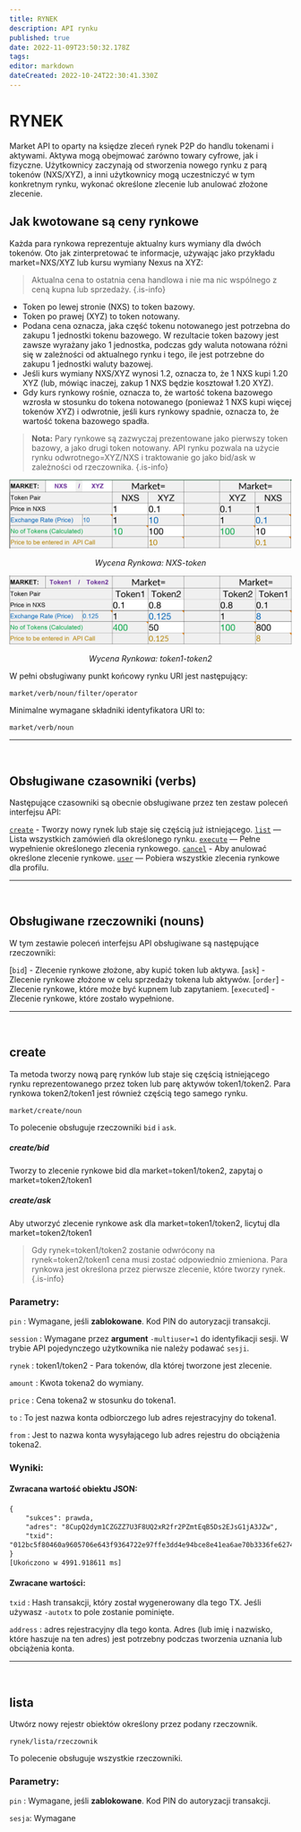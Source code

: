 ```yaml
---
title: RYNEK
description: API rynku
published: true
date: 2022-11-09T23:50:32.178Z
tags: 
editor: markdown
dateCreated: 2022-10-24T22:30:41.330Z
---
```


# RYNEK

Market API to oparty na księdze zleceń rynek P2P do handlu tokenami i aktywami. Aktywa mogą obejmować zarówno towary cyfrowe, jak i fizyczne. Użytkownicy zaczynają od stworzenia nowego rynku z parą tokenów (NXS/XYZ), a inni użytkownicy mogą uczestniczyć w tym konkretnym rynku, wykonać określone zlecenie lub anulować złożone zlecenie.

## Jak kwotowane są ceny rynkowe

Każda para rynkowa reprezentuje aktualny kurs wymiany dla dwóch tokenów. Oto jak zinterpretować te informacje, używając jako przykładu market=NXS/XYZ lub kursu wymiany Nexus na XYZ:

> Aktualna cena to ostatnia cena handlowa i nie ma nic wspólnego z ceną kupna lub sprzedaży.
{.is-info}


* Token po lewej stronie (NXS) to token bazowy.
* Token po prawej (XYZ) to token notowany.
* Podana cena oznacza, jaka część tokenu notowanego jest potrzebna do zakupu 1 jednostki tokenu bazowego. W rezultacie token bazowy jest zawsze wyrażany jako 1 jednostka, podczas gdy waluta notowana różni się w zależności od aktualnego rynku i tego, ile jest potrzebne do zakupu 1 jednostki waluty bazowej.
* Jeśli kurs wymiany NXS/XYZ wynosi 1.2, oznacza to, że 1 NXS kupi 1.20 XYZ (lub, mówiąc inaczej, zakup 1 NXS będzie kosztował 1.20 XYZ).
* Gdy kurs rynkowy rośnie, oznacza to, że wartość tokena bazowego wzrosła w stosunku do tokena notowanego (ponieważ 1 NXS kupi więcej tokenów XYZ) i odwrotnie, jeśli kurs rynkowy spadnie, oznacza to, że wartość tokena bazowego spadła.


> **Nota:** Pary rynkowe są zazwyczaj prezentowane jako pierwszy token bazowy, a jako drugi token notowany. API rynku pozwala na użycie rynku odwrotnego=XYZ/NXS i traktowanie go jako bid/ask w zależności od rzeczownika.
{.is-info}

![market-quote-nxs-token.png](/market-quote-nxs-token.png)<p align=center>*Wycena Rynkowa: NXS-token*</p>

![market-quote-token1-token2.png](/market-quote-token1-token2.png)<p align=center>*Wycena Rynkowa: token1-token2*</p>

W pełni obsługiwany punkt końcowy rynku URI jest następujący:

````
market/verb/noun/filter/operator
````

Minimalne wymagane składniki identyfikatora URI to:

````
market/verb/noun
````
---
&nbsp;

## Obsługiwane czasowniki (verbs)

Następujące czasowniki są obecnie obsługiwane przez ten zestaw poleceń interfejsu API:

[`create`](#create) - Tworzy nowy rynek lub staje się częścią już istniejącego.
[`list`](#list) — Lista wszystkich zamówień dla określonego rynku.
[`execute`](#execute) — Pełne wypełnienie określonego zlecenia rynkowego.
[`cancel`](#cancel) - Aby anulować określone zlecenie rynkowe.
[`user`](#user) — Pobiera wszystkie zlecenia rynkowe dla profilu.

---
&nbsp;

## Obsługiwane rzeczowniki (nouns)

W tym zestawie poleceń interfejsu API obsługiwane są następujące rzeczowniki:

[`bid`] - Zlecenie rynkowe złożone, aby kupić token lub aktywa.
[`ask`] - Zlecenie rynkowe złożone w celu sprzedaży tokena lub aktywów.
[`order`] - Zlecenie rynkowe, które może być kupnem lub zapytaniem.
[`executed`] - Zlecenie rynkowe, które zostało wypełnione.

---
&nbsp;

## create <a href="#create" id="create"></a>

Ta metoda tworzy nową parę rynków lub staje się częścią istniejącego rynku reprezentowanego przez token lub parę aktywów token1/token2. Para rynkowa token2/token1 jest również częścią tego samego rynku.

````
market/create/noun
````

To polecenie obsługuje rzeczowniki `bid` i `ask`.

##### create/bid

Tworzy to zlecenie rynkowe bid dla market=token1/token2, zapytaj o market=token2/token1

##### create/ask

Aby utworzyć zlecenie rynkowe ask dla market=token1/token2, licytuj dla market=token2/token1

> Gdy rynek=token1/token2 zostanie odwrócony na rynek=token2/token1 cena musi zostać odpowiednio zmieniona. Para rynkowa jest określona przez pierwsze zlecenie, które tworzy rynek.
{.is-info}


### Parametry:

`pin` : Wymagane, jeśli **zablokowane**. Kod PIN do autoryzacji transakcji.

`session` : Wymagane przez **argument** `-multiuser=1` do identyfikacji sesji. W trybie API pojedynczego użytkownika nie należy podawać `sesji`.&#x20;

`rynek` : token1/token2 - Para tokenów, dla której tworzone jest zlecenie.

`amount` : Kwota tokena2 do wymiany.

`price` : Cena tokena2 w stosunku do tokena1.

`to` : To jest nazwa konta odbiorczego lub adres rejestracyjny do tokena1.

`from` : Jest to nazwa konta wysyłającego lub adres rejestru do obciążenia tokena2.

### Wyniki:

#### Zwracana wartość obiektu JSON:

````
{
    "sukces": prawda,
    "adres": "8CupQ2dym1CZGZZ7U3F8UQ2xR2fr2PZmtEqB5Ds2EJsG1jA3JZw",
    "txid": "012bc5f80460a9605706e643f9364722e97ffe3dd4e94bce8e41ea6ae70b3336fe6274cfe74583bf72cf77d8bbdc951ae1b25c706253590e0c6d74fa4f78f4df"
}
[Ukończono w 4991.918611 ms]
````

#### Zwracane wartości:

`txid` : Hash transakcji, który został wygenerowany dla tego TX. Jeśli używasz `-autotx` to pole zostanie pominięte.

`address` : adres rejestracyjny dla tego konta. Adres (lub imię i nazwisko, które haszuje na ten adres) jest potrzebny podczas tworzenia uznania lub obciążenia konta.

---
&nbsp;

## lista <a href="#list" id="list"></a>

Utwórz nowy rejestr obiektów określony przez podany rzeczownik.

````
rynek/lista/rzeczownik
````

To polecenie obsługuje wszystkie rzeczowniki.

### Parametry:

`pin` : Wymagane, jeśli **zablokowane**. Kod PIN do autoryzacji transakcji.

`sesja`: Wymagane